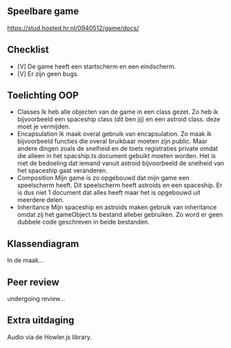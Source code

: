 ## Speelbare game

https://stud.hosted.hr.nl/0940512/game/docs/

## Checklist

- [V] De game heeft een startscherm en een eindscherm.
- [V] Er zijn geen bugs.

## Toelichting OOP 

- Classes
Ik heb alle objecten van de game in een class gezet. Zo heb ik bijvoorbeeld een spaceship class (dit ben jij) en een astroid class. deze moet je vermijden.
- Encapsulation 
Ik maak overal gebruik van encapsulation. Zo maak ik bijvoorbeeld functies die overal bruikbaar moeten zijn public. Maar andere dingen zoals de snelheid en de toets registraties private omdat die alleen in het spacship.ts document gebuikt moeten worden. Het is niet de bedoeling dat iemand vanuit astroid bijvoorbeeld de snelheid van het spaceship gaat veranderen.
- Composition
Mijn game is zo opgebouwd dat mijn game een speelscherm heeft. Dit speelscherm heeft astroids en een spaceship. Er is dus niet 1 document dat alles heeft maar het is opgebouwd uit meerdere delen.
- Inheritance
Mijn spaceship en astroids maken gebruik van inheritance omdat zij het gameObject.ts bestand allebei gebruiken. Zo word er geen dubbele code geschreven in beide bestanden.

## Klassendiagram

In de maak...

## Peer review

undergoing review...

## Extra uitdaging

Audio via de Howler.js library.
